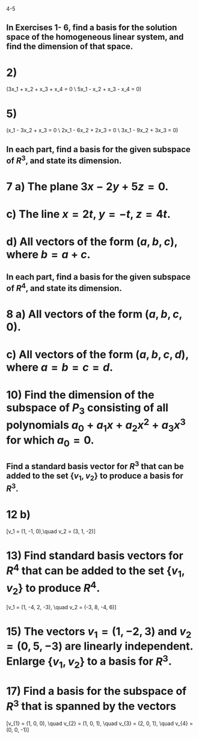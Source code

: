 4-5

## In Exercises 1- 6, find a basis for the solution space of the homogeneous linear system, and find the dimension of that space.
# 2)

\(3x_1 + x_2 + x_3 + x_4 = 0  \\
5x_1 - x_2 + x_3 - x_4 = 0\) 

# 5)

\(x_1 - 3x_2 + x_3 = 0 \\
2x_1 - 6x_2 + 2x_3 = 0 \\
3x_1 - 9x_2 + 3x_3 = 0\) 

## In each part, find a basis for the given subspace of $R^3$, and state its dimension.
# 7 a) The plane $3x - 2y + 5z = 0$.


# c) The line $x = 2t$, $y = -t$, $z = 4t$.

# d) All vectors of the form $(a, b, c)$, where $b = a + c$. 


## In each part, find a basis for the given subspace of $R^4$, and state its dimension.
# 8 a) All vectors of the form $(a, b, c, 0)$.



# c) All vectors of the form $(a, b, c, d)$, where $a = b = c = d$. 

# 10) Find the dimension of the subspace of $P_3$ consisting of all polynomials $a_0 + a_1x + a_2x^2 + a_3x^3$ for which $a_0 = 0$.

## Find a standard basis vector for $R^3$ that can be added to the set $\{v_1, v_2\}$ to produce a basis for $R^3$.
# 12 b) 

\[v_1 = (1, -1, 0),\quad v_2 = (3, 1, -2)\] 




# 13) Find standard basis vectors for $R^4$ that can be added to the set $\{v_1, v_2\}$ to produce $R^4$.

\[v_1 = (1, -4, 2, -3), \quad v_2 = (-3, 8, -4, 6)\]

# 15) The vectors $v_{1} = (1, -2, 3)$ and $v_{2} = (0, 5, -3)$ are linearly independent. Enlarge $\{v_{1}, v_{2}\}$ to a basis for $R^{3}$.


# 17) Find a basis for the subspace of $R^{3}$ that is spanned by the vectors 

\[v_{1} = (1, 0, 0), \quad v_{2} = (1, 0, 1), \quad v_{3} = (2, 0, 1), \quad v_{4} = (0, 0, -1)\]
